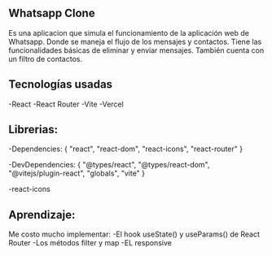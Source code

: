 ## Whatsapp Clone

Es una aplicacion que simula el funcionamiento de la aplicación web de Whatsapp. Donde se maneja el flujo de los mensajes y contactos. Tiene las funcionalidades básicas de eliminar y enviar mensajes. También cuenta con un filtro de contactos.

## Tecnologías usadas

-React
-React Router
-Vite
-Vercel


## Librerias:
-Dependencies: {
    "react",
    "react-dom",
    "react-icons",
    "react-router"
  }
  
-DevDependencies: {
    "@types/react",
    "@types/react-dom",
    "@vitejs/plugin-react",
    "globals",
    "vite"
  }

-react-icons

## Aprendizaje:

Me costo mucho implementar: 
-El hook useState() y useParams() de React Router
-Los métodos filter y map
-EL responsive
